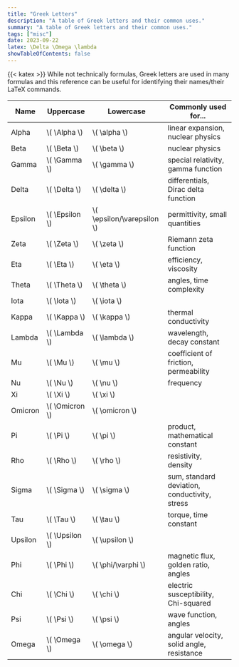 ```yaml
---
title: "Greek Letters"
description: "A table of Greek letters and their common uses."
summary: "A table of Greek letters and their common uses."
tags: ["misc"]
date: 2023-09-22
latex: \Delta \Omega \lambda
showTableOfContents: false
---
```


{{< katex >}}
While not technically formulas, Greek letters are used in many formulas and this reference can be useful for identifying their names/their LaTeX commands.

| Name      | Uppercase   | Lowercase   | Commonly used for...                         |
|-----------|-------------|-------------|----------------------------------------------|
| Alpha     | \\( \Alpha \\) | \\( \alpha \\) | linear expansion, nuclear physics            |
| Beta      | \\( \Beta \\)  | \\( \beta \\)  | nuclear physics                              |
| Gamma     | \\( \Gamma \\) | \\( \gamma \\) | special relativity, gamma function           |
| Delta     | \\( \Delta \\) | \\( \delta \\) | differentials, Dirac delta function          |
| Epsilon   | \\( \Epsilon \\) | \\( \epsilon/\varepsilon \\) | permittivity, small quantities              |
| Zeta      | \\( \Zeta \\) | \\( \zeta \\) | Riemann zeta function                          |
| Eta       | \\( \Eta \\)  | \\( \eta \\)  | efficiency, viscosity                          |
| Theta     | \\( \Theta \\) | \\( \theta \\) | angles, time complexity                      |
| Iota      | \\( \Iota \\)  | \\( \iota \\)  |                                              |
| Kappa     | \\( \Kappa \\) | \\( \kappa \\) | thermal conductivity                         |
| Lambda    | \\( \Lambda \\) | \\( \lambda \\) | wavelength, decay constant                 |
| Mu        | \\( \Mu \\)    | \\( \mu \\)    | coefficient of friction, permeability        |
| Nu        | \\( \Nu \\)    | \\( \nu \\)    | frequency                                    |
| Xi        | \\( \Xi \\)    | \\( \xi \\)    |                                              |
| Omicron   | \\( \Omicron \\) | \\( \omicron \\) |                                          |
| Pi        | \\( \Pi \\)    | \\( \pi \\)    | product, mathematical constant               |
| Rho       | \\( \Rho \\)   | \\( \rho \\)   | resistivity, density                         |
| Sigma     | \\( \Sigma \\) | \\( \sigma \\) | sum, standard deviation, conductivity, stress|
| Tau       | \\( \Tau \\)   | \\( \tau \\)   | torque, time constant                        |
| Upsilon   | \\( \Upsilon \\) | \\( \upsilon \\) |                                          |
| Phi       | \\( \Phi \\)   | \\( \phi/\varphi \\) | magnetic flux, golden ratio, angles    |
| Chi       | \\( \Chi \\)   | \\( \chi \\)   | electric susceptibility, Chi-squared         |
| Psi       | \\( \Psi \\)   | \\( \psi \\)   | wave function, angles                        |
| Omega     | \\( \Omega \\) | \\( \omega \\) | angular velocity, solid angle, resistance    |
